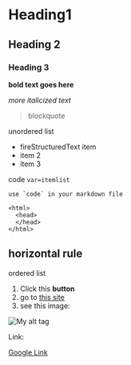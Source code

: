 # Heading1
## Heading 2
### Heading 3

**bold text goes here**

*more italicized text*

>blockquote

unordered list
* fireStructuredText item
* item 2
* item 3

code
`var=itemlist`

``use `code` in your markdown file``
```
<html>
  <head>
  </head>
</html>
```

horizontal rule
---

ordered list
1. Click this **button**
2. go to [this site](http://www.example.com)
3. see this image:

![My alt tag](myimagefile.png)

Link:

[Google Link](https://www.google.com)
